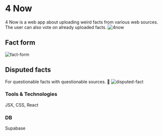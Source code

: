 # 4 Now
4 Now is a web app about uploading weird facts from various web sources. The user can also vote on already uploaded facts.
![4now](https://github.com/user-attachments/assets/0bd143ad-d369-48b7-90aa-f8be4fd26e46)

## Fact form
![fact-form](https://github.com/user-attachments/assets/80230649-f958-4203-acf5-e0dd14bd602f)

## Disputed facts
For questionable facts with questionable sources. 🤔
![disputed-fact](https://github.com/user-attachments/assets/478ea67d-9868-4d2d-94bd-4ead470528ba)

### Tools & Technologies
JSX, CSS, React
### DB
Supabase
